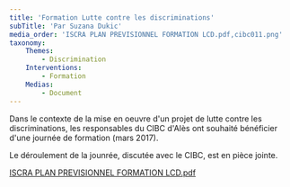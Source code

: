 ```yaml
---
title: 'Formation Lutte contre les discriminations'
subTitle: 'Par Suzana Dukic'
media_order: 'ISCRA PLAN PREVISIONNEL FORMATION LCD.pdf,cibc011.png'
taxonomy:
    Themes:
        - Discrimination
    Interventions:
        - Formation
    Medias:
        - Document
---
```


Dans le contexte de la mise en oeuvre d'un projet de lutte contre les discriminations, les responsables du CIBC d'Alès ont souhaité bénéficier d'une journée de formation (mars 2017).

Le déroulement de la jounrée, discutée avec le CIBC, est en pièce jointe.

[ISCRA PLAN PREVISIONNEL FORMATION LCD.pdf](ISCRA%20PLAN%20PREVISIONNEL%20FORMATION%20LCD.pdf)